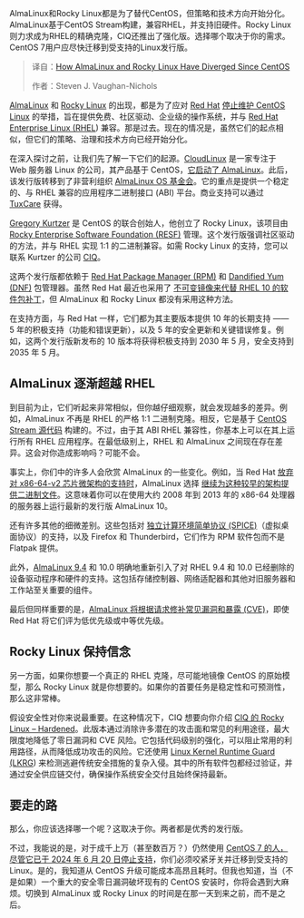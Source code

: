
<!--
title: CentOS之后，AlmaLinux和Rocky Linux的差异演进
cover: https://cdn.thenewstack.io/media/2025/06/71926fa7-beth-macdonald-p3rs8j1thi4-unsplash-alma-rocky.jpg
summary: AlmaLinux和Rocky Linux都是为了替代CentOS，但策略和技术方向开始分化。AlmaLinux基于CentOS Stream构建，兼容RHEL，并支持旧硬件。Rocky Linux则力求成为RHEL的精确克隆，CIQ还推出了强化版。选择哪个取决于你的需求。CentOS 7用户应尽快迁移到受支持的Linux发行版。
-->

AlmaLinux和Rocky Linux都是为了替代CentOS，但策略和技术方向开始分化。AlmaLinux基于CentOS Stream构建，兼容RHEL，并支持旧硬件。Rocky Linux则力求成为RHEL的精确克隆，CIQ还推出了强化版。选择哪个取决于你的需求。CentOS 7用户应尽快迁移到受支持的Linux发行版。

> 译自：[How AlmaLinux and Rocky Linux Have Diverged Since CentOS](https://thenewstack.io/how-almalinux-and-rocky-linux-have-diverged-since-centos/)
> 
> 作者：Steven J. Vaughan-Nichols

[AlmaLinux](https://almalinux.org/) 和 [Rocky Linux](https://rockylinux.org/) 的出现，都是为了应对 [Red Hat](https://www.openshift.com/try?utm_content=inline+mention) [停止维护 CentOS Linux](https://thenewstack.io/red-hat-deprecates-linux-centos-in-favor-of-a-streaming-edition/) 的举措，旨在提供免费、社区驱动、企业级的操作系统，并与 [Red Hat Enterprise Linux (RHEL](https://www.redhat.com/en/technologies/linux-platforms/enterprise-linux)) 兼容。那是过去。现在的情况是，虽然它们的起点相似，但它们的策略、治理和技术方向已经开始分化。

在深入探讨之前，让我们先了解一下它们的起源。[CloudLinux](https://cloudlinux.com/) 是一家专注于 Web 服务器 Linux 的公司，其产品基于 CentOS，[它启动了 AlmaLinux](https://thenewstack.io/jack-aboutboul-how-almalinux-came-to-be-and-why-it-was-needed/)。此后，该发行版转移到了非营利组织 [AlmaLinux OS 基金会](https://almalinux.org/members/)。它的重点是提供一个稳定的、与 RHEL 兼容的应用程序二进制接口 (ABI) 平台。商业支持可以通过 [TuxCare](https://tuxcare.com/) 获得。

[Gregory Kurtzer](https://gmkurtzer.github.io/?utm_source=the+new+stack&utm_medium=referral&utm_content=inline-mention&utm_campaign=tns+platform) 是 CentOS 的联合创始人，他创立了 Rocky Linux，该项目由 [Rocky Enterprise Software Foundation (RESF)](https://www.resf.org/) 管理。这个发行版强调社区驱动的方法，并与 RHEL 实现 1:1 的二进制兼容。如需 Rocky Linux 的支持，您可以联系 Kurtzer 的公司 [CIQ](https://ciq.com/products/rocky-linux/)。

这两个发行版都依赖于 [Red Hat Package Manager (RPM)](https://rpm.org/) 和 [Dandified Yum (DNF)](https://opensource.com/article/18/8/guide-yum-dnf) 包管理器。虽然 Red Hat 最近也采用了 [不可变镜像来代替 RHEL 10 的软件包补丁](https://thenewstack.io/red-hat-enterprise-linux-10-an-ai-driven-quantum-ready-platform/)，但 AlmaLinux 和 Rocky Linux 都没有采用这种方法。

在支持方面，与 Red Hat 一样，它们都为其主要版本提供 10 年的长期支持 —— 5 年的积极支持（功能和错误更新），以及 5 年的安全更新和关键错误修复。例如，这两个发行版新发布的 10 版本将获得积极支持到 2030 年 5 月，安全支持到 2035 年 5 月。

## AlmaLinux 逐渐超越 RHEL

到目前为止，它们听起来非常相似，但你越仔细观察，就会发现越多的差异。例如，AlmaLinux 不再是 RHEL 的严格 1:1 二进制克隆。相反，它是基于 [CentOS Stream 源代码](https://gitlab.com/redhat/centos-stream?utm_source=opensourcewatch.beehiiv.com&utm_medium=referral&utm_campaign=almalinux-boosts-legacy-hardware-support-with-latest-linux-release) 构建的。不过，由于其 ABI RHEL 兼容性，你基本上可以在其上运行所有 RHEL 应用程序。在最低级别上，RHEL 和 AlmaLinux 之间现在存在差异。这会对你造成影响吗？可能不会。

事实上，你们中的许多人会欣赏 AlmaLinux 的一些变化。例如，当 Red Hat [放弃对 x86-64-v2 芯片微架构的支持时](https://developers.redhat.com/articles/2024/01/02/exploring-x86-64-v3-red-hat-enterprise-linux-10)，AlmaLinux 选择 [继续为这种较早的架构提供二进制文件](https://thenewstack.io/almalinux-10-beta-supports-older-x86-chipsets/)。这意味着你可以在使用大约 2008 年到 2013 年的 x86-64 处理器的服务器上运行最新的发行版 AlmaLinux 10。

还有许多其他的细微差别。这些包括对 [独立计算环境简单协议 (SPICE)](https://www.spice-space.org/)（虚拟桌面协议）的支持，以及 Firefox 和 Thunderbird，它们作为 RPM 软件包而不是 Flatpak 提供。

此外，[AlmaLinux 9.4](https://opensourcewatch.beehiiv.com/p/almalinux-boosts-legacy-hardware-support-latest-linux-release) 和 10.0 明确地重新引入了对 RHEL 9.4 和 10.0 已经删除的设备驱动程序和硬件的支持。这包括存储控制器、网络适配器和其他对旧服务器和工作站至关重要的组件。

最后但同样重要的是，[AlmaLinux 将根据请求修补常见漏洞和暴露 (CVE)](https://fossforce.com/2024/04/in-a-first-almalinux-patches-a-security-hole-that-remains-unpatched-in-upstream-rhel/)，即使 Red Hat 将它们评为低优先级或中等优先级。

## Rocky Linux 保持信念

另一方面，如果你想要一个真正的 RHEL 克隆，尽可能地镜像 CentOS 的原始模型，那么 Rocky Linux 就是你想要的。如果你的首要任务是稳定性和可预测性，那么这非常棒。

假设安全性对你来说最重要。在这种情况下，CIQ 想要向你介绍 [CIQ 的 Rocky Linux – Hardened](https://ciq.com/products/rocky-linux/hardened/)。此版本通过消除许多潜在的攻击面和常见的利用途径，最大限度地降低了零日漏洞和 CVE 风险。它包括代码级别的强化，可以阻止常用的利用路径，从而降低成功攻击的风险。它还使用 [Linux Kernel Runtime Guard (LKRG](https://lkrg.org/)) 来检测逃避传统安全措施的复杂入侵。其中的所有软件包都经过验证，并通过安全供应链交付，确保操作系统安全交付且始终保持最新。

## 要走的路

那么，你应该选择哪一个呢？这取决于你。两者都是优秀的发行版。

不过，我能说的是，对于成千上万（甚至数百万？）仍然使用 [CentOS 7 的人，尽管它已于 2024 年 6 月 20 日停止支持](https://opensourcewatch.beehiiv.com/p/centos-7s-end-life-sight-ready)，你们必须咬紧牙关并迁移到受支持的 Linux。是的，我知道从 CentOS 升级可能成本高昂且耗时。但我也知道，当（不是如果）一个重大的安全零日漏洞破坏现有的 CentOS 安装时，你将会遇到大麻烦。切换到 AlmaLinux 或 Rocky Linux 的时间是在那一天到来之前，而不是之后。